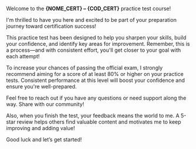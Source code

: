 Welcome to the **{NOME_CERT} – {COD_CERT}** practice test course!

I'm thrilled to have you here and excited to be part of your preparation journey toward certification success!

This practice test has been designed to help you sharpen your skills, build your confidence, and identify key areas for improvement. Remember, this is a process—and with consistent effort, you'll get closer to your goal with each attempt!

To increase your chances of passing the official exam, I strongly recommend aiming for a score of at least 80% or higher on your practice tests. Consistent performance at this level will boost your confidence and ensure you're well-prepared.

Feel free to reach out if you have any questions or need support along the way. Share with our community!

Also, when you finish the test, your feedback means the world to me. A 5-star review helps others find valuable content and motivates me to keep improving and adding value!

Good luck and let’s get started!